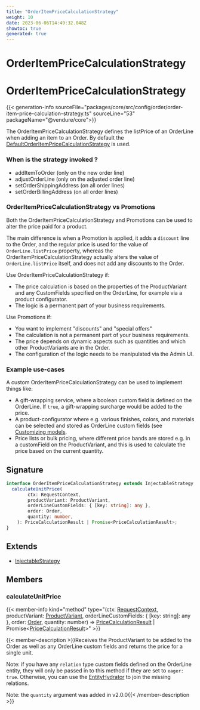 ```yaml
---
title: "OrderItemPriceCalculationStrategy"
weight: 10
date: 2023-06-06T14:49:32.048Z
showtoc: true
generated: true
---
```

<!-- This file was generated from the Vendure source. Do not modify. Instead, re-run the "docs:build" script -->

# OrderItemPriceCalculationStrategy
<div class="symbol">


# OrderItemPriceCalculationStrategy

{{< generation-info sourceFile="packages/core/src/config/order/order-item-price-calculation-strategy.ts" sourceLine="53" packageName="@vendure/core">}}

The OrderItemPriceCalculationStrategy defines the listPrice of an OrderLine when adding an item to an Order. By default the
<a href='/typescript-api/orders/default-order-item-price-calculation-strategy#defaultorderitempricecalculationstrategy'>DefaultOrderItemPriceCalculationStrategy</a> is used.

### When is the strategy invoked ?
* addItemToOrder (only on the new order line)
* adjustOrderLine  (only on the adjusted order line)
* setOrderShippingAddress (on all order lines)
* setOrderBillingAddress (on all order lines)

### OrderItemPriceCalculationStrategy vs Promotions
Both the OrderItemPriceCalculationStrategy and Promotions can be used to alter the price paid for a product.

The main difference is when a Promotion is applied, it adds a `discount` line to the Order, and the regular
price is used for the value of `OrderLine.listPrice` property, whereas
the OrderItemPriceCalculationStrategy actually alters the value of `OrderLine.listPrice` itself, and does not
add any discounts to the Order.

Use OrderItemPriceCalculationStrategy if:

* The price calculation is based on the properties of the ProductVariant and any CustomFields
  specified on the OrderLine, for example via a product configurator.
* The logic is a permanent part of your business requirements.

Use Promotions if:

* You want to implement "discounts" and "special offers"
* The calculation is not a permanent part of your business requirements.
* The price depends on dynamic aspects such as quantities and which other
  ProductVariants are in the Order.
* The configuration of the logic needs to be manipulated via the Admin UI.

### Example use-cases

A custom OrderItemPriceCalculationStrategy can be used to implement things like:

* A gift-wrapping service, where a boolean custom field is defined on the OrderLine. If `true`,
  a gift-wrapping surcharge would be added to the price.
* A product-configurator where e.g. various finishes, colors, and materials can be selected and stored
  as OrderLine custom fields (see [Customizing models](/docs/developer-guide/customizing-models/#configurable-order-products).
* Price lists or bulk pricing, where different price bands are stored e.g. in a customField on the ProductVariant, and this
  is used to calculate the price based on the current quantity.

## Signature

```TypeScript
interface OrderItemPriceCalculationStrategy extends InjectableStrategy {
  calculateUnitPrice(
        ctx: RequestContext,
        productVariant: ProductVariant,
        orderLineCustomFields: { [key: string]: any },
        order: Order,
        quantity: number,
    ): PriceCalculationResult | Promise<PriceCalculationResult>;
}
```
## Extends

 * <a href='/typescript-api/common/injectable-strategy#injectablestrategy'>InjectableStrategy</a>


## Members

### calculateUnitPrice

{{< member-info kind="method" type="(ctx: <a href='/typescript-api/request/request-context#requestcontext'>RequestContext</a>, productVariant: <a href='/typescript-api/entities/product-variant#productvariant'>ProductVariant</a>, orderLineCustomFields: { [key: string]: any }, order: <a href='/typescript-api/entities/order#order'>Order</a>, quantity: number) => <a href='/typescript-api/common/price-calculation-result#pricecalculationresult'>PriceCalculationResult</a> | Promise&#60;<a href='/typescript-api/common/price-calculation-result#pricecalculationresult'>PriceCalculationResult</a>&#62;"  >}}

{{< member-description >}}Receives the ProductVariant to be added to the Order as well as any OrderLine custom fields and returns
the price for a single unit.

Note: if you have any `relation` type custom fields defined on the OrderLine entity, they will only be
passed in to this method if they are set to `eager: true`. Otherwise, you can use the <a href='/typescript-api/data-access/entity-hydrator#entityhydrator'>EntityHydrator</a>
to join the missing relations.

Note: the `quantity` argument was added in v2.0.0{{< /member-description >}}


</div>
